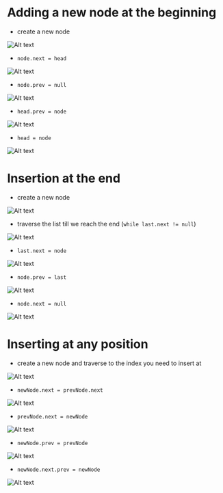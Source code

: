 # Adding a new node at the beginning

- create a new node

![Alt text](image-2.png)

- ```node.next = head```

![Alt text](image-3.png)

- ```node.prev = null```

![Alt text](image-4.png)

- ```head.prev = node```

![Alt text](image-5.png)

- ```head = node```

![Alt text](image-6.png)

# Insertion at the end

- create a new node

![Alt text](image-7.png)

- traverse the list till we reach the end (`while last.next != null`)

![Alt text](image-8.png)

- `last.next = node`

![Alt text](image-9.png)

- `node.prev = last`

![Alt text](image-10.png)

- `node.next = null`

![Alt text](image-11.png)

# Inserting at any position

- create a new node and traverse to the index you need to insert at

![Alt text](image-12.png)

- `newNode.next = prevNode.next`

![Alt text](image-13.png)

- `prevNode.next = newNode`

![Alt text](image-14.png)

- `newNode.prev = prevNode`

![Alt text](image-15.png)

- `newNode.next.prev = newNode`

![Alt text](image-16.png)